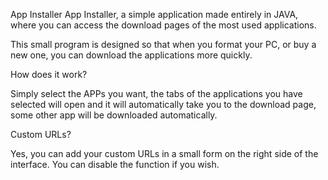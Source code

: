 App Installer
App Installer, a simple application made entirely in JAVA, where you can access the download pages of the most used applications.

This small program is designed so that when you format your PC, or buy a new one, you can download the applications more quickly.

How does it work?

Simply select the APPs you want, the tabs of the applications you have selected will open and it will automatically take you to the download page, some other app will be downloaded automatically.

Custom URLs?

Yes, you can add your custom URLs in a small form on the right side of the interface. You can disable the function if you wish.

